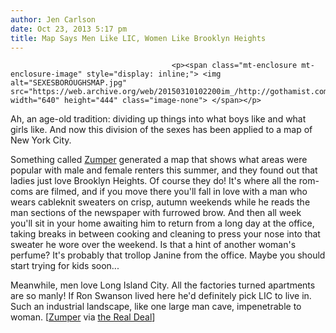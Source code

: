 ```yaml
---
author: Jen Carlson
date: Oct 23, 2013 5:17 pm
title: Map Says Men Like LIC, Women Like Brooklyn Heights
---
```


	
										<p><span class="mt-enclosure mt-enclosure-image" style="display: inline;"> <img alt="SEXESBOROUGHSMAP.jpg" src="https://web.archive.org/web/20150310102200im_/http://gothamist.com/attachments/arts_jen/SEXESBOROUGHSMAP.jpg" width="640" height="444" class="image-none"> </span></p>

<p>Ah, an age-old tradition: dividing up things into what boys like and what girls like. And now this division of the sexes has been applied to a map of New York City. </p>

<p>Something called <a href="https://web.archive.org/web/20150310102200/https://www.zumper.com/">Zumper</a> generated a map that shows what areas were popular with male and female renters this summer, and they found out that ladies just love Brooklyn Heights. Of course they do! It&apos;s where all the rom-coms are filmed, and if you move there you&apos;ll fall in love with a man who wears cableknit sweaters on crisp, autumn weekends while he reads the man sections of the newspaper with furrowed brow. And then all week you&apos;ll sit in your home awaiting him to return from a long day at the office, taking breaks in between cooking and cleaning to press your nose into that sweater he wore over the weekend. Is that a hint of another woman&apos;s perfume? It&apos;s probably that trollop Janine from the office. Maybe you should start trying for kids soon...</p>

<p>Meanwhile, men love Long Island City. All the factories turned apartments are so manly! If Ron Swanson lived here he&apos;d definitely pick LIC to live in. Such an industrial landscape, like one large man cave, impenetrable to woman. [<a href="https://web.archive.org/web/20150310102200/https://www.zumper.com/">Zumper</a> via <a href="https://web.archive.org/web/20150310102200/http://therealdeal.com/blog/2013/10/23/ladies-love-brooklyn-heights-while-men-flock-to-lic/">the Real Deal</a>]</p>					
										
									
				